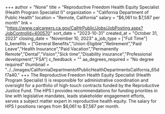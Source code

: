 +++
author = "None"
title = "Reproductive Freedom Health Equity Specialist (Health Program Specialist I)"
organization = "California Department of Public Health"
location = "Remote, California"
salary = "$6,061 to $7,587 per month"
link = "https://www.calcareers.ca.gov/CalHrPublic/Jobs/JobPosting.aspx?JobControlId=400570"
sort_date = "2023-10-31"
created_at = "October 31, 2023"
closing_date = "November 10, 2023"
a_job_type = ["Full Time"]
b_benefits = ["General Benefits","Union-Eligible","Retirement","Paid Leave","Health Insurance","Paid Vacation","Permanently Remote","Dental","Vision","Sick time","Disability insurance","Professional development","FSA"]
c_feedback = ""
aa_degrees_required = "No degree required"
thumbnail = "../../images/CaliforniaDepartmentofPublicHealthDepartmentsCalifornia_65df7a40."
+++
The Reproductive Freedom Health Equity Specialist (Health Program Specialist I) is responsible for administrative coordination and oversight for a portfolio of high-touch contracts funded by the Reproductive Justice Fund. The HPS I provides recommendations for funding priorities in line with legislative mandates, leads stakeholder engagement efforts, serves a subject matter expert in reproductive health equity. The salary for HPS I positions ranges from $6,061 to $7,587 per month.